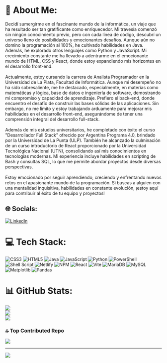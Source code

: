 # 💫 About Me:
Decidí sumergirme en el fascinante mundo de la informática, un viaje que ha resultado ser tan gratificante como enriquecedor. Mi travesía comenzó sin ningún conocimiento previo, pero con cada línea de código, descubrí un universo lleno de posibilidades y emocionantes desafíos. Aunque aún no domino la programación al 100%, he cultivado habilidades en Java. Además, he explorado otros lenguajes como Python y JavaScript. Mi crecimiento constante me ha llevado a adentrarme en el emocionante mundo de HTML, CSS y React, donde estoy expandiendo mis horizontes en el desarrollo front-end.<br><br>Actualmente, estoy cursando la carrera de Analista Programador en la Universidad de La Plata, Facultad de Informática. Aunque mi desempeño no ha sido sobresaliente, me he destacado, especialmente, en materias como matemáticas y lógica, base de datos e ingeniería de software, demostrando mi compromiso y capacidad de aprendizaje. Prefiero el back-end, donde encuentro el desafío de construir las bases sólidas de las aplicaciones. Sin embargo, no me limito y estoy trabajando arduamente para mejorar mis habilidades en el desarrollo front-end, asegurándome de tener una comprensión integral del desarrollo full-stack.<br><br>Además de mis estudios universitarios, he completado con éxito el curso "Desarrollador Full Stack" ofrecido por Argentina Programa 4.0, brindado por la Universidad de La Punta (ULP). También he alcanzado la culminación de un curso introductorio de React proporcionado por la Universidad Tecnológica Nacional (UTN), consolidando así mis conocimientos en tecnologías modernas. Mi experiencia incluye habilidades en scripting de Bash y consultas SQL, lo que me permite abordar proyectos desde diversas perspectivas.<br><br>Estoy emocionado por seguir aprendiendo, creciendo y enfrentando nuevos retos en el apasionante mundo de la programación. Si buscas a alguien con una mentalidad inquisitiva, habilidades en constante evolución, ¡estoy aquí para contribuir al éxito de tu equipo y proyectos!


## 🌐 Socials:
[![LinkedIn](https://img.shields.io/badge/LinkedIn-%230077B5.svg?logo=linkedin&logoColor=white)](https://linkedin.com/in/https://www.linkedin.com/in/leonel-alejandro-ranieri-b4a1151b6/) 

# 💻 Tech Stack:
![CSS3](https://img.shields.io/badge/css3-%231572B6.svg?style=for-the-badge&logo=css3&logoColor=white) ![HTML5](https://img.shields.io/badge/html5-%23E34F26.svg?style=for-the-badge&logo=html5&logoColor=white) ![Java](https://img.shields.io/badge/java-%23ED8B00.svg?style=for-the-badge&logo=openjdk&logoColor=white) ![JavaScript](https://img.shields.io/badge/javascript-%23323330.svg?style=for-the-badge&logo=javascript&logoColor=%23F7DF1E) ![Python](https://img.shields.io/badge/python-3670A0?style=for-the-badge&logo=python&logoColor=ffdd54) ![PowerShell](https://img.shields.io/badge/PowerShell-%235391FE.svg?style=for-the-badge&logo=powershell&logoColor=white) ![Shell Script](https://img.shields.io/badge/shell_script-%23121011.svg?style=for-the-badge&logo=gnu-bash&logoColor=white) ![Netlify](https://img.shields.io/badge/netlify-%23000000.svg?style=for-the-badge&logo=netlify&logoColor=#00C7B7) ![NPM](https://img.shields.io/badge/NPM-%23CB3837.svg?style=for-the-badge&logo=npm&logoColor=white) ![React](https://img.shields.io/badge/react-%2320232a.svg?style=for-the-badge&logo=react&logoColor=%2361DAFB) ![Vite](https://img.shields.io/badge/vite-%23646CFF.svg?style=for-the-badge&logo=vite&logoColor=white) ![MariaDB](https://img.shields.io/badge/MariaDB-003545?style=for-the-badge&logo=mariadb&logoColor=white) ![MySQL](https://img.shields.io/badge/mysql-%2300000f.svg?style=for-the-badge&logo=mysql&logoColor=white) ![Matplotlib](https://img.shields.io/badge/Matplotlib-%23ffffff.svg?style=for-the-badge&logo=Matplotlib&logoColor=black) ![Pandas](https://img.shields.io/badge/pandas-%23150458.svg?style=for-the-badge&logo=pandas&logoColor=white)
# 📊 GitHub Stats:
![](https://github-readme-stats.vercel.app/api?username=leonelranieri&theme=tokyonight&hide_border=false&include_all_commits=true&count_private=false)<br/>
![](https://github-readme-streak-stats.herokuapp.com/?user=leonelranieri&theme=tokyonight&hide_border=false)<br/>
![](https://github-readme-stats.vercel.app/api/top-langs/?username=leonelranieri&theme=tokyonight&hide_border=false&include_all_commits=true&count_private=false&layout=compact)

### 🔝 Top Contributed Repo
![](https://github-contributor-stats.vercel.app/api?username=leonelranieri&limit=5&theme=dark&combine_all_yearly_contributions=true)

---
[![](https://visitcount.itsvg.in/api?id=leonelranieri&icon=2&color=6)](https://visitcount.itsvg.in)

<!-- Proudly created with GPRM ( https://gprm.itsvg.in ) -->
